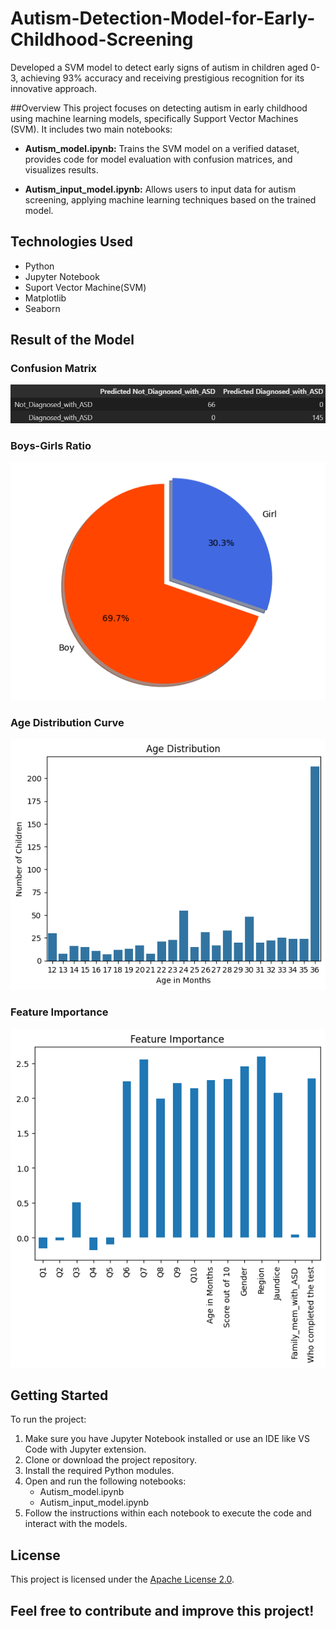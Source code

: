 # Autism-Detection-Model-for-Early-Childhood-Screening
Developed a SVM model to detect early signs of autism in children aged 0-3, achieving 93% accuracy and receiving prestigious recognition for its innovative approach.

##Overview
This project focuses on detecting autism in early childhood using machine learning models, specifically Support Vector Machines (SVM). It includes two main notebooks:

- **Autism_model.ipynb:** Trains the SVM model on a verified dataset, provides code for model evaluation with confusion matrices, and visualizes results.

- **Autism_input_model.ipynb:** Allows users to input data for autism screening, applying machine learning techniques based on the trained model.


## Technologies Used
- Python
- Jupyter Notebook
- Suport Vector Machine(SVM)
- Matplotlib
- Seaborn


## Result of the Model

### Confusion Matrix
![Confusion Matrix](https://github.com/AnshulRathee/Autism-Detection-Model-for-Early-Childhood-Screening/blob/main/confusion_matrix.png)

### Boys-Girls Ratio
![Boys-Girls Ratio](https://github.com/AnshulRathee/Autism-Detection-Model-for-Early-Childhood-Screening/blob/main/boys_girls_ratio.png)

### Age Distribution Curve
![Age Distribution Curve](https://github.com/AnshulRathee/Autism-Detection-Model-for-Early-Childhood-Screening/blob/main/age_distribution_curve.png)

### Feature Importance
![Feature Importance](https://github.com/AnshulRathee/Autism-Detection-Model-for-Early-Childhood-Screening/blob/main/feature_importance.png)

## Getting Started
To run the project:

1. Make sure you have Jupyter Notebook installed or use an IDE like VS Code with Jupyter extension.
2. Clone or download the project repository.
3. Install the required Python modules.
4. Open and run the following notebooks:
    - Autism_model.ipynb
    - Autism_input_model.ipynb
5. Follow the instructions within each notebook to execute the code and interact with the models.


## License
This project is licensed under the [Apache License 2.0](LICENSE).

## Feel free to contribute and improve this project!
